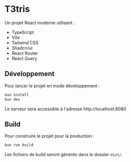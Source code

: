 # T3tris

Un projet React moderne utilisant :

- TypeScript
- Vite
- Tailwind CSS
- Shadcn/ui
- React Router
- React Query

## Développement

Pour lancer le projet en mode développement :

```bash
bun install
bun dev
```

Le serveur sera accessible à l'adresse http://localhost:8080

## Build

Pour construire le projet pour la production :

```bash
bun run build
```

Les fichiers de build seront générés dans le dossier `dist/`.

